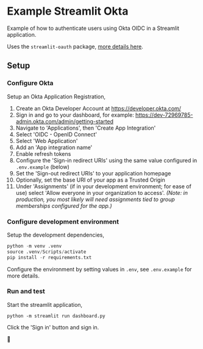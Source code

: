 # Example Streamlit Okta

Example of how to authenticate users using Okta OIDC in a Streamlit application.

Uses the `streamlit-oauth` package, [more details here](https://github.com/dnplus/streamlit-oauth?tab=readme-ov-file#getting-started).

## Setup

### Configure Okta

Setup an Okta Application Registration,

1. Create an Okta Developer Account at https://developer.okta.com/
2. Sign in and go to your dashboard, for example: https://dev-72969785-admin.okta.com/admin/getting-started
3. Navigate to 'Applications', then 'Create App Integration'
4. Select 'OIDC - OpenID Connect'
5. Select 'Web Application'
6. Add an 'App integration name'
7. Enable refresh tokens
8. Configure the 'Sign-in redirect URIs' using the same value configured in `.env.example` (below)
9. Set the 'Sign-out redirect URIs' to your application homepage
10. Optionally, set the base URI of your app as a Trusted Origin
11. Under 'Assignments' (if in your development environment; for ease of use) select 'Allow everyone in your organization to access'. _(Note: in production, you most likely will need assignments tied to group memberships configured for the app.)_

### Configure development environment

Setup the development dependencies,
```py
python -m venv .venv
source .venv/Scripts/activate
pip install -r requirements.txt
```

Configure the environment by setting values in `.env`, see `.env.example` for more details.

### Run and test

Start the streamlit application,
```
python -m streamlit run dashboard.py
```

Click the 'Sign in' button and sign in.

🎉